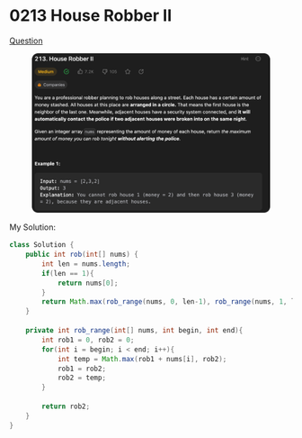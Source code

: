 # 0213 House Robber II

[Question](https://leetcode.com/problems/house-robber-ii/description/?envType=study-plan\&id=algorithm-ii)

<figure><img src="../.gitbook/assets/image (4) (7).png" alt=""><figcaption></figcaption></figure>

My Solution:

```java
class Solution {
    public int rob(int[] nums) {
        int len = nums.length;
        if(len == 1){
            return nums[0];
        }
        return Math.max(rob_range(nums, 0, len-1), rob_range(nums, 1, len));
    }

    private int rob_range(int[] nums, int begin, int end){
        int rob1 = 0, rob2 = 0;
        for(int i = begin; i < end; i++){
            int temp = Math.max(rob1 + nums[i], rob2);
            rob1 = rob2;
            rob2 = temp;
        }

        return rob2;
    }
}
```


